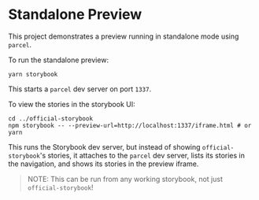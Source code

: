 # Standalone Preview

This project demonstrates a preview running in standalone mode using `parcel`.

To run the standalone preview:

```
yarn storybook
```

This starts a `parcel` dev server on port `1337`.

To view the stories in the storybook UI:

```
cd ../official-storybook
npm storybook -- --preview-url=http://localhost:1337/iframe.html # or yarn
```

This runs the Storybook dev server, but instead of showing `official-storybook`'s stories, it attaches to the `parcel` dev server, lists its stories in the navigation, and shows its stories in the preview iframe.

> NOTE: This can be run from any working storybook, not just `official-storybook`!

